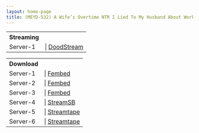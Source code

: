 ```yaml
---
layout: home-page
title: (MEYD-532) A Wife’s Overtime NTR I Lied To My Husband About Working Overtime… Reona Kirishima
---
```


<table><tbody>
<tr>
<th>Streaming</th>
</tr>
<tr>
<td>Server-1</td>
<td>| <a href="https://dood.ws/e/p0rx5g9xu44vjfzd0vswpdkwfzfymo9" target="_blank">DoodStream</a></td>
</tr>
</tbody></table>

<table><tbody>
<tr>
<th>Download</th>
</tr>
<tr>
<td>Server-1</td>
<td>| <a href="https://www.fakyutube.com/f/enkpmb-0jnxq4w3" target="_blank">Fembed</a></td>
</tr>
<tr>
<td>Server-2</td>
<td>| <a href="https://javhdfree.icu/f/w5wj6hnq0zx3j02" target="_blank">Fembed</a></td>
</tr>
<tr>
<td>Server-3</td>
<td>| <a href="https://mycloudzz.com/f/7rymyfgd4dy21xl" target="_blank">Fembed</a></td>
</tr>
<tr>
<td>Server-4</td>
<td>| <a href="https://streamsb.net/d/0tkh1w0ryvdk.html" target="_blank">StreamSB</a></td>
</tr>
<tr>
<td>Server-5</td>
<td>| <a href="https://streamtape.com/v/qD7ZlO0e3vcze46/MEYD-532_Reona_Kirishima.mp4" target="_blank">Streamtape</a></td>
</tr>
<tr>
<td>Server-6</td>
<td>| <a href="https://streamtape.com/v/8qBrj8Gakkiop7m/MEYD-532_Reona_Kirishima.mp4" target="_blank">Streamtape</a></td>
</tr>
</tbody></table>
